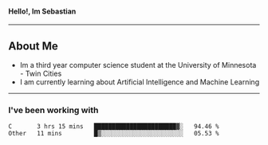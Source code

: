 #### Hello!, Im Sebastian


---
## About Me
- Im a third year computer science student at the University of Minnesota - Twin Cities
- I am currently learning about Artificial Intelligence and Machine Learning

---

### I've been working with
<!--START_SECTION:waka-->

```text
C       3 hrs 15 mins   ███████████████████████▓░   94.46 %
Other   11 mins         █▒░░░░░░░░░░░░░░░░░░░░░░░   05.53 %
```

<!--END_SECTION:waka-->


